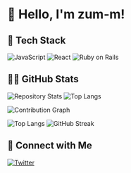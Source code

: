 # 👋 Hello, I'm zum-m!


## 🔧 Tech Stack

![JavaScript](https://img.shields.io/badge/-JavaScript-F7DF1E?style=flat-square&logo=javascript&logoColor=white)
![React](https://img.shields.io/badge/-React-61DAFB?style=flat-square&logo=react&logoColor=white)
![Ruby on Rails](https://img.shields.io/badge/-Ruby_on_Rails-CC0000?style=flat-square&logo=ruby-on-rails&logoColor=white)

<!-- Add more badges for your tech stack -->


<!-- Add more projects -->
## 👨‍💻 GitHub Stats

![Repository Stats](https://github-readme-stats.vercel.app/api/pin/?username=dec-eatas&repo=dec_project&theme=radical)
![Top Langs](https://github-readme-stats.vercel.app/api/top-langs/?username=dec-eatas&repo=dec_project&layout=compact&theme=radical)


![Contribution Graph](https://github-readme-activity-graph.cyclic.app/graph?username=dec-eatas&repo=dec_project&theme=react-dark)


![Top Langs](https://github-readme-stats.vercel.app/api/top-langs/?username=zum-m&layout=compact)
![GitHub Streak](https://github-readme-streak-stats.herokuapp.com/?user=zum-m&theme=radical)



## 🔗 Connect with Me
[![Twitter](https://img.shields.io/badge/-Twitter-1DA1F2?style=flat-square&logo=twitter&logoColor=white)](https://twitter.com/tomatom_125)

